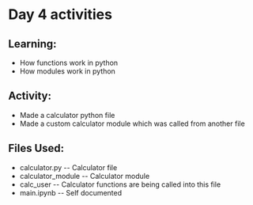 # Day 4 activities

## Learning:
- How functions work in python
- How modules work in python

## Activity:
- Made a calculator python file
- Made a custom calculator module which was called from another file

## Files Used:
- calculator.py -- Calculator file
- calculator_module -- Calculator module
- calc_user -- Calculator functions are being called into this file
- main.ipynb -- Self documented